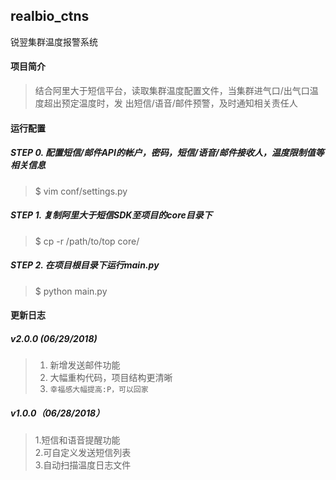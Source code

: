 ## realbio_ctns
锐翌集群温度报警系统


#### 项目简介
>结合阿里大于短信平台，读取集群温度配置文件，当集群进气口/出气口温度超出预定温度时，发
>出短信/语音/邮件预警，及时通知相关责任人


#### 运行配置
##### STEP 0. 配置短信/邮件API的帐户，密码，短信/语音/邮件接收人，温度限制值等相关信息
>$ vim conf/settings.py

##### STEP 1. 复制阿里大于短信SDK至项目的core目录下
>$ cp -r /path/to/top core/

##### STEP 2. 在项目根目录下运行main.py
>$ python main.py


#### 更新日志
##### v2.0.0 (06/29/2018)
>1. 新增发送邮件功能   
>2. 大幅重构代码，项目结构更清晰   
>3. `幸福感大幅提高:P，可以回家`

##### v1.0.0（06/28/2018）
>1.短信和语音提醒功能  
>2.可自定义发送短信列表  
>3.自动扫描温度日志文件  
